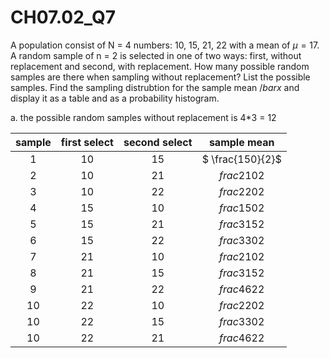 # CH07.02_Q7 #
A population consist of N = 4 numbers: 10, 15, 21, 22 with a mean of $\mu = 17$. 
A random sample of n = 2 is selected in one of two ways: first, without replacement and second, with replacement.
How many possible random samples are there when sampling without replacement? List the possible samples.
Find the sampling distrubtion for the sample mean $/bar x$ and display it as a table and as a probability histogram.

a. the possible random samples without replacement is 4*3 = 12

| sample |first select | second select | sample mean |
|:------:|:-----------:|:-------------:|:-----------:|
| 1      | 10          |  15           | $ \frac{150}{2}$ |
| 2      | 10          |  21           | $frac{210}{2}$ |
| 3      | 10          |  22           | $frac{220}{2}$ |
| 4      | 15          |  10           | $frac{150}{2}$ |
| 5      | 15          |  21           | $frac{315}{2}$ |
| 6      | 15          |  22           | $frac{330}{2}$ |
| 7      | 21          |  10           | $frac{210}{2}$ |
| 8      | 21          |  15           | $frac{315}{2}$ |
| 9      | 21          |  22           | $frac{462}{2}$ |
| 10     | 22          |  10           | $frac{220}{2}$ |
| 10     | 22          |  15           | $frac{330}{2}$ |
| 10     | 22          |  21           | $frac{462}{2}$ |
